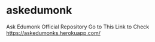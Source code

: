 # askedumonk
Ask Edumonk Official Repository
Go to This Link to Check 
https://askedumonks.herokuapp.com/
